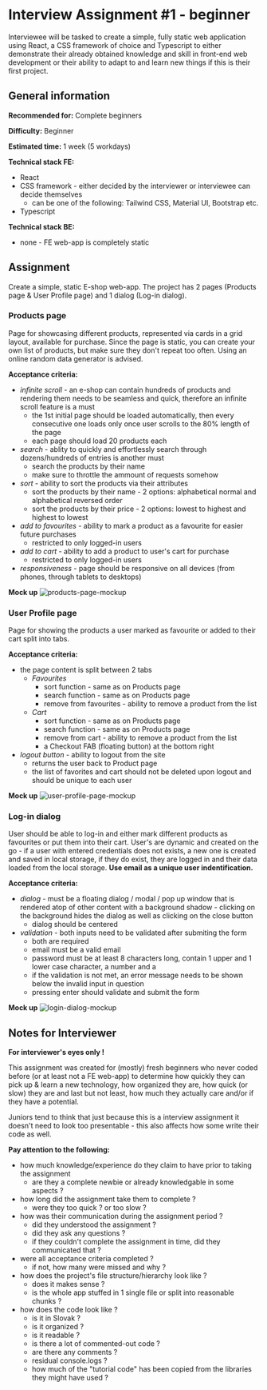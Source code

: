 # Interview Assignment #1 - beginner

Interviewee will be tasked to create a simple, fully static web application using React, a CSS framework of choice and Typescript to either demonstrate their already obtained knowledge and skill in front-end web development or their ability to adapt to and learn new things if this is their first project.

## General information

**Recommended for:** Complete beginners

**Difficulty:** Beginner

**Estimated time:** 1 week (5 workdays)

**Technical stack FE:**
  - React
  - CSS framework - either decided by the interviewer or interviewee can decide themselves
    - can be one of the following: Tailwind CSS, Material UI, Bootstrap etc.
  - Typescript


**Technical stack BE:**
  - none - FE web-app is completely static

## Assignment

Create a simple, static E-shop web-app. The project has 2 pages (Products page & User Profile page) and 1 dialog (Log-in dialog).

### Products page
Page for showcasing different products, represented via cards in a grid layout, available for purchase. Since the page is static, you can create your own list of products, but make sure they don't repeat too often. Using an online random data generator is advised.

**Acceptance criteria:**
  - *infinite scroll* - an e-shop can contain hundreds of products and rendering them needs to be seamless and quick, therefore an infinite scroll feature is a must
    - the 1st initial page should be loaded automatically, then every consecutive one loads only once user scrolls to the 80% length of the page
    - each page should load 20 products each
  - *search* - ablity to quickly and effortlessly search through dozens/hundreds of entries is another must
    - search the products by their name
    - make sure to throttle the ammount of requests somehow
  - *sort* - ability to sort the products via their attributes
    - sort the products by their name - 2 options: alphabetical normal and alphabetical reversed order
    - sort the products by their price - 2 options: lowest to highest and highest to lowest
  - *add to favourites* - ability to mark a product as a favourite for easier future purchases
    - restricted to only logged-in users
  - *add to cart* - ability to add a product to user's cart for purchase
    - restricted to only logged-in users
  - *responsiveness* - page should be responsive on all devices (from phones, through tablets to desktops)

**Mock up**
![products-page-mockup](https://github.com/Kh0di/interview-assignement-1/blob/master/mockup%20-%20products%20page.png?raw=true)

### User Profile page

Page for showing the products a user marked as favourite or added to their cart split into tabs.

**Acceptance criteria:**
  - the page content is split between 2 tabs
    - *Favourites*
      - sort function - same as on Products page
      - search function - same as on Products page
      - remove from favourites - ability to remove a product from the list
    - *Cart*
      - sort function - same as on Products page
      - search function - same as on Products page
      - remove from cart - ability to remove a product from the list
      - a Checkout FAB (floating button) at the bottom right
  - *logout button* - ability to logout from the site
    - returns the user back to Product page
    - the list of favorites and cart should not be deleted upon logout and should be unique to each user

**Mock up**
![user-profile-page-mockup](https://github.com/Kh0di/interview-assignement-1/blob/master/mockup%20-%20profil%20page.png?raw=true)

### Log-in dialog

User should be able to log-in and either mark different products as favourites or put them into their cart.
User's are dynamic and created on the go - if a user with entered credentials does not exists, a new one is created and saved in local storage, if they do exist, they are logged in and their data loaded from the local storage. **Use email as a unique user indentification.**

**Acceptance criteria:**
  - *dialog* - must be a floating dialog / modal / pop up window that is rendered atop of other content with a background shadow - clicking on the background hides the dialog as well as clicking on the close button
    - dialog should be centered
  - *validation* - both inputs need to be validated after submiting the form
    - both are required
    - email must be a valid email
    - password must be at least 8 characters long, contain 1 upper and 1 lower case character, a number and a 
    - if the validation is not met, an error message needs to be shown below the invalid input in question
    - pressing enter should validate and submit the form

**Mock up**
![login-dialog-mockup](https://github.com/Kh0di/interview-assignement-1/blob/master/mockup%20-%20log%20in%20dialog.png?raw=true)

## Notes for Interviewer

**For interviewer's eyes only !**

This assignment was created for (mostly) fresh beginners who never coded before (or at least not a FE web-app) to determine how quickly they can pick up & learn a new technology, how organized they are, how quick (or slow) they are and last but not least, how much they actually care and/or if they have a potential.

Juniors tend to think that just because this is a interview assignment it doesn't need to look too presentable - this also affects how some write their code as well.

**Pay attention to the following:**
  - how much knowledge/experience do they claim to have prior to taking the assignment
    - are they a complete newbie or already knowledgable in some aspects ?
  - how long did the assignment take them to complete ?
    - were they too quick ? or too slow ?
  - how was their communication during the assignment period ?
    - did they understood the assignment ?
    - did they ask any questions ?
    - if they couldn't complete the assignment in time, did they communicated that ?
  - were all acceptance criteria completed ?
    - if not, how many were missed and why ?
  - how does the project's file structure/hierarchy look like ?
    - does it makes sense ?
    - is the whole app stuffed in 1 single file or split into reasonable chunks ?
  - how does the code look like ?
    - is it in Slovak ?
    - is it organized ?
    - is it readable ?
    - is there a lot of commented-out code ?
    - are there any comments ?
    - residual console.logs ?
    - how much of the "tutorial code" has been copied from the libraries they might have used ?
